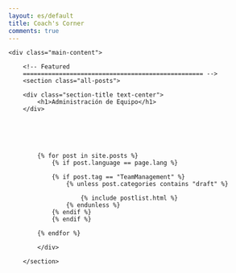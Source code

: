 ```yaml
---
layout: es/default
title: Coach's Corner
comments: true
---
```



<!-- We reopen main-content and container -->

<div class="container-fluid">

    <div class="main-content">

        <!-- Featured
        ================================================== -->
        <section class="all-posts">

        <div class="section-title text-center">
            <h1>Administración de Equipo</h1>
        </div>
<br><br><br>
            <div class="row listfeaturedtag">

            {% for post in site.posts %}
                {% if post.language == page.lang %}

                {% if post.tag == "TeamManagement" %}
                    {% unless post.categories contains "draft" %}

                        {% include postlist.html %}
                    {% endunless %}
                {% endif %}
                {% endif %}

            {% endfor %}

            </div>

        </section>
